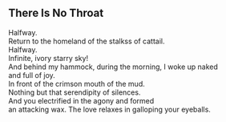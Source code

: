 There Is No Throat
------------------
Halfway.  
Return to the homeland of the stalkss of cattail.  
Halfway.  
Infinite, ivory starry sky!  
And behind my hammock, during the morning, I woke up naked  
and full of joy.  
In front of the crimson mouth of the mud.  
Nothing but that serendipity of silences.  
And you electrified in the agony and formed  
an attacking wax. The love relaxes in galloping your eyeballs.  

